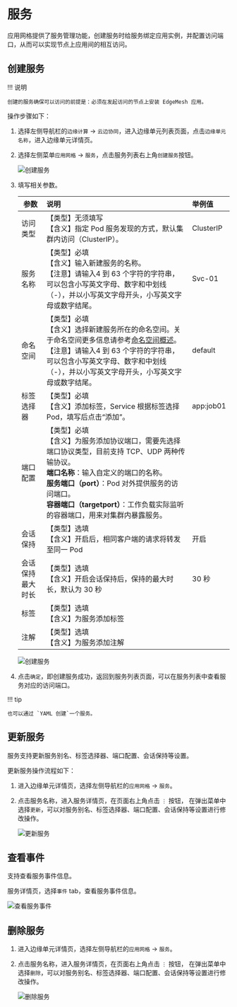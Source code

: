 # 服务

应用网格提供了服务管理功能，创建服务时给服务绑定应用实例，并配置访问端口，从而可以实现节点上应用间的相互访问。

## 创建服务

!!! 说明

    创建的服务确保可以访问的前提是：必须在发起访问的节点上安装 EdgeMesh 应用。

操作步骤如下：

1. 选择左侧导航栏的`边缘计算` -> `云边协同`，进入边缘单元列表页面，点击`边缘单元名称`，进入边缘单元详情页。

2. 选择左侧菜单`应用网格` -> `服务`，点击服务列表右上角`创建服务`按钮。

    ![创建服务](https://docs.daocloud.io/daocloud-docs-images/docs/zh/docs/kant/images/service-01.png)

3. 填写相关参数。

    | 参数             | 说明                                                         | 举例值    |
    | ---------------- | :----------------------------------------------------------- | :-------- |
    | 访问类型         | 【类型】无须填写<br />【含义】指定 Pod 服务发现的方式，默认集群内访问（ClusterIP）。 | ClusterIP |
    | 服务名称         | 【类型】必填<br />【含义】输入新建服务的名称。<br />【注意】请输入4 到 63 个字符的字符串，可以包含小写英文字母、数字和中划线（-），并以小写英文字母开头，小写英文字母或数字结尾。 | Svc-01    |
    | 命名空间         | 【类型】必填<br />【含义】选择新建服务所在的命名空间。关于命名空间更多信息请参考[命名空间概述](../namespaces/createns.md)。<br />【注意】请输入4 到 63 个字符的字符串，可以包含小写英文字母、数字和中划线（-），并以小写英文字母开头，小写英文字母或数字结尾。 | default   |
    | 标签选择器       | 【类型】必填<br />【含义】添加标签，Service 根据标签选择 Pod，填写后点击“添加”。 | app:job01 |
    | 端口配置         | 【类型】必填<br />【含义】为服务添加协议端口，需要先选择端口协议类型，目前支持 TCP、UDP 两种传输协议。<br />**端口名称**：输入自定义的端口的名称。<br />**服务端口（port）**：Pod 对外提供服务的访问端口。<br />**容器端口（targetport）**：工作负载实际监听的容器端口，用来对集群内暴露服务。 |           |
    | 会话保持         | 【类型】选填<br />【含义】开启后，相同客户端的请求将转发至同一 Pod | 开启      |
    | 会话保持最大时长 | 【类型】选填<br />【含义】开启会话保持后，保持的最大时长，默认为 30 秒 | 30 秒     |
    | 标签             | 【类型】选填<br />【含义】为服务添加标签<br />               |           |
    | 注解             | 【类型】选填<br />【含义】为服务添加注解<br />               |           |

    ![创建服务](https://docs.daocloud.io/daocloud-docs-images/docs/zh/docs/kant/images/service-02.png)

4. 点击`确定`，即创建服务成功，返回到服务列表页面，可以在服务列表中查看服务对应的访问端口。

!!! tip

    也可以通过 `YAML 创建`一个服务。

## 更新服务

服务支持更新服务别名、标签选择器、端口配置、会话保持等设置。

更新服务操作流程如下：

1. 进入边缘单元详情页，选择左侧导航栏的`应用网格` -> `服务`。

2. 点击服务名称，进入服务详情页，在页面右上角点击 `⋮` 按钮， 在弹出菜单中选择`更新`，可以对服务别名、标签选择器、端口配置、会话保持等设置进行修改操作。

    ![更新服务](https://docs.daocloud.io/daocloud-docs-images/docs/zh/docs/kant/images/service-03.png)

## 查看事件

支持查看服务事件信息。

服务详情页，选择`事件` tab，查看服务事件信息。

![查看服务事件](https://docs.daocloud.io/daocloud-docs-images/docs/zh/docs/kant/images/service-04.png)

## 删除服务

1. 进入边缘单元详情页，选择左侧导航栏的`应用网格` -> `服务`。

2. 点击服务名称，进入服务详情页，在页面右上角点击 `⋮` 按钮， 在弹出菜单中选择`删除`，可以对服务别名、标签选择器、端口配置、会话保持等设置进行修改操作。

    ![删除服务](https://docs.daocloud.io/daocloud-docs-images/docs/zh/docs/kant/images/service-05.png)
